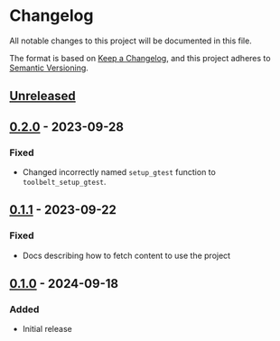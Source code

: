 # Changelog

All notable changes to this project will be documented in this file.

The format is based on [Keep a Changelog](https://keepachangelog.com/en/1.1.0/),
and this project adheres to [Semantic Versioning](https://semver.org/spec/v2.0.0.html).

## [Unreleased]

## [0.2.0] - 2023-09-28

### Fixed

- Changed incorrectly named `setup_gtest` function to `toolbelt_setup_gtest`.

## [0.1.1] - 2023-09-22

### Fixed

- Docs describing how to fetch content to use the project

## [0.1.0] - 2024-09-18

### Added

- Initial release

[unreleased]: https://github.com/mmalenic/cmake-toolbelt/compare/0.2.0...HEAD
[0.2.0]: https://github.com/mmalenic/cmake-toolbelt/compare/v0.1.1...0.2.0
[0.1.1]: https://github.com/mmalenic/cmake-toolbelt/compare/v0.1.0...0.1.1
[0.1.0]: https://github.com/mmalenic/cmake-toolbelt/releases/tag/v0.1.0
